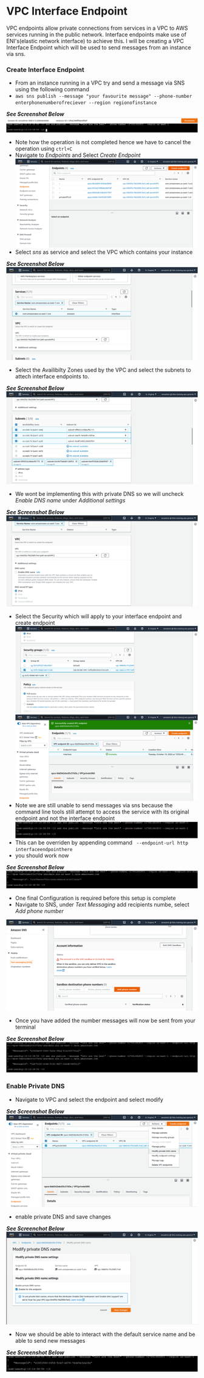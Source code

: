 # VPC Interface Endpoint
VPC endpoints allow private connections from services in a VPC to AWS services running in the public network. Interface endpoints make use of ENI's(elastic network interface) to achieve this. I will be creating a VPC Interface Endpoint which will be used to send messages from an instance via sns.

### Create Interface Endpoint
- From an instance running in a VPC try and send a message via SNS using the following command
- ```aws sns publish --message "your favourite message" --phone-number enterphonenumberofreciever --region regionofinstance```

**_See Screenshot Below_**
![picture1](https://github.com/Lihle80/AWS/blob/main/VPC-Endpoint-Interface/images/1.%20cannot%20send%20message%20via%20sns%20because%20no%20interface%20gateway.png)
- Note how the operation is not completed hence we have to cancel the operation using ```ctrl+C```
- Navigate to _Endpoints_ and Select _Create Endpoint_
![picture2](https://github.com/Lihle80/AWS/blob/main/VPC-Endpoint-Interface/images/2.%20create%20vpc%20endpoint.png)
- Select _sns_ as service and select the VPC which contains your instance

**_See Screenshot Below_**
![picture3](https://github.com/Lihle80/AWS/blob/main/VPC-Endpoint-Interface/images/3.%20select%20sns%20and%20interface%20type%20and%20private%20VPC.png)
- Select the Availibilty Zones used by the VPC and select the subnets to attech interface endpoints to.

**_See Screenshot Below_**
![picture4](https://github.com/Lihle80/AWS/blob/main/VPC-Endpoint-Interface/images/4.%20select%20AZ's%20used%20by%20VPC%20which%20have%20subnets%20and%20select%20app%20subnets.png)
- We wont be implementing this with private DNS so we will uncheck _Enable DNS name_ under _Additional settings_

**_See Screenshot Below_**
![picture5](https://github.com/Lihle80/AWS/blob/main/VPC-Endpoint-Interface/images/5.%20under%20additional%2C%20uncheck%20enable%20dns%20name.png)
- Select the Security which will apply to your interface endpoint and create endpoint
![picture6](https://github.com/Lihle80/AWS/blob/main/VPC-Endpoint-Interface/images/6.%20select%20A4l%20SG%20.png)
![picture7](https://github.com/Lihle80/AWS/blob/main/VPC-Endpoint-Interface/images/7.%20endpoint%20is%20available%20and%20associated%20with%20VPC.png)
- Note we are still unable to send messages via sns because the command line tools still attempt to access the service with its original endpoint and not the interface endpoint
![picture8](https://github.com/Lihle80/AWS/blob/main/VPC-Endpoint-Interface/images/8.%20command%20still%20does%20not%20work%20because%20command%20line%20tools%20attempt%20to%20access%20service%20with%20its%20original%20endpoint%20and%20not%20interface%20endpoint%20name%20because%20private%20DNS%20name%20is%20disabled.png)
- This can be overriden by appending command ``` --endpoint-url http interfaceendpointhere```
- you should work now

**_See Screenshot Below_**
![picture11](https://github.com/Lihle80/AWS/blob/main/VPC-Endpoint-Interface/images/11.%20this%20seems%20to%20have%20worked%20but%20one%20final%20config%20is%20required.png)

- One final Configuration is required before this setup is complete
- Navigate to SNS, under _Text Messaging_ add recipients numbe, select _Add phone number_

![picture12](https://github.com/Lihle80/AWS/blob/main/VPC-Endpoint-Interface/images/12.%20move%20to%20sns%2C%20under%20text%20messaging%20add%20phone%20number.png)
- Once you have added the number messages will now be sent from your terminal

**_See Screenshot Below_**
![picture14](https://github.com/Lihle80/AWS/blob/main/VPC-Endpoint-Interface/images/14.%20message%20has%20been%20sent%20now%20.png)

### Enable Private DNS
- Navigate to VPC and select the endpoint and select modify

**_See Screenshot Below_**
![picture15](https://github.com/Lihle80/AWS/blob/main/VPC-Endpoint-Interface/images/15.%20move%20to%20vpc%20and%20select%20endpoint%2C%20and%20select%20modify.png)
- enable private DNS and save changes

**_See Screenchot Below_**
![picture16](https://github.com/Lihle80/AWS/blob/main/VPC-Endpoint-Interface/images/16.%20enable%20private%20DNS.png)
- Now we should be able to interact with the default service name and be able to send new messages

**_See Screenshot Below_**
![picture17](https://github.com/Lihle80/AWS/blob/main/VPC-Endpoint-Interface/images/17.%20now%20we%20should%20be%20able%20to%20interact%20with%20the%20default%20service%20name%20and%20recieve%20a%20new%20message.png)

